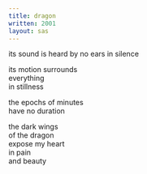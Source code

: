 ```yaml
---
title: dragon
written: 2001
layout: sas
---
```


<div class="poem">
its sound is heard  
by no ears  
in silence  


its motion surrounds  
everything  
in stillness


the epochs of minutes  
have no duration


the dark wings  
of the dragon  
expose my heart  
in pain  
and beauty
</div>
